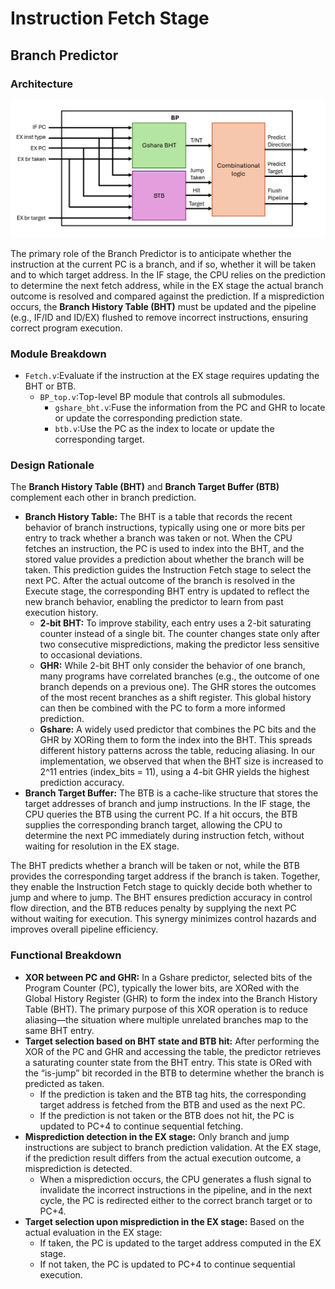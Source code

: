 # Instruction Fetch Stage

## Branch Predictor

### Architecture

![image](./images/BP_Architecture.png)

The primary role of the Branch Predictor is to anticipate whether the instruction at the current PC is a branch, and if so, whether it will be taken and to which target address. In the IF stage, the CPU relies on the prediction to determine the next fetch address, while in the EX stage the actual branch outcome is resolved and compared against the prediction. If a misprediction occurs, the **Branch History Table (BHT)** must be updated and the pipeline (e.g., IF/ID and ID/EX) flushed to remove incorrect instructions, ensuring correct program execution.

### Module Breakdown

- `Fetch.v`:Evaluate if the instruction at the EX stage requires updating the BHT or BTB.
    - `BP_top.v`:Top-level BP module that controls all submodules.
        - `gshare_bht.v`:Fuse the information from the PC and GHR to locate or update the corresponding prediction state.
        - `btb.v`:Use the PC as the index to locate or update the corresponding target.


### Design Rationale

The **Branch History Table (BHT)** and **Branch Target Buffer (BTB)** complement each other in branch prediction.

- **Branch History Table:** The BHT is a table that records the recent behavior of branch instructions, typically using one or more bits per entry to track whether a branch was taken or not. When the CPU fetches an instruction, the PC is used to index into the BHT, and the stored value provides a prediction about whether the branch will be taken. This prediction guides the Instruction Fetch stage to select the next PC. After the actual outcome of the branch is resolved in the Execute stage, the corresponding BHT entry is updated to reflect the new branch behavior, enabling the predictor to learn from past execution history.
    - **2-bit BHT:** To improve stability, each entry uses a 2-bit saturating counter instead of a single bit. The counter changes state only after two consecutive mispredictions, making the predictor less sensitive to occasional deviations.
    - **GHR:** While 2-bit BHT only consider the behavior of one branch, many programs have correlated branches (e.g., the outcome of one branch depends on a previous one). The GHR stores the outcomes of the most recent branches as a shift register. This global history can then be combined with the PC to form a more informed prediction.
    - **Gshare:** A widely used predictor that combines the PC bits and the GHR by XORing them to form the index into the BHT. This spreads different history patterns across the table, reducing aliasing. In our implementation, we observed that when the BHT size is increased to 2^11 entries (index_bits = 11), using a 4-bit GHR yields the highest prediction accuracy.
- **Branch Target Buffer:** The BTB is a cache-like structure that stores the target addresses of branch and jump instructions. In the IF stage, the CPU queries the BTB using the current PC. If a hit occurs, the BTB supplies the corresponding branch target, allowing the CPU to determine the next PC immediately during instruction fetch, without waiting for resolution in the EX stage.

The BHT predicts whether a branch will be taken or not, while the BTB provides the corresponding target address if the branch is taken. Together, they enable the Instruction Fetch stage to quickly decide both whether to jump and where to jump. The BHT ensures prediction accuracy in control flow direction, and the BTB reduces penalty by supplying the next PC without waiting for execution. This synergy minimizes control hazards and improves overall pipeline efficiency.

### Functional Breakdown

- **XOR between PC and GHR:** In a Gshare predictor, selected bits of the Program Counter (PC), typically the lower bits, are XORed with the Global History Register (GHR) to form the index into the Branch History Table (BHT). The primary purpose of this XOR operation is to reduce aliasing—the situation where multiple unrelated branches map to the same BHT entry.
- **Target selection based on BHT state and BTB hit:** After performing the XOR of the PC and GHR and accessing the table, the predictor retrieves a saturating counter state from the BHT entry. This state is ORed with the “is-jump” bit recorded in the BTB to determine whether the branch is predicted as taken.
    - If the prediction is taken and the BTB tag hits, the corresponding target address is fetched from the BTB and used as the next PC.
    - If the prediction is not taken or the BTB does not hit, the PC is updated to PC+4 to continue sequential fetching.
- **Misprediction detection in the EX stage:** Only branch and jump instructions are subject to branch prediction validation. At the EX stage, if the prediction result differs from the actual execution outcome, a misprediction is detected.
    - When a misprediction occurs, the CPU generates a flush signal to invalidate the incorrect instructions in the pipeline, and in the next cycle, the PC is redirected either to the correct branch target or to PC+4.
- **Target selection upon misprediction in the EX stage:** Based on the actual evaluation in the EX stage:
    - If taken, the PC is updated to the target address computed in the EX stage.
    - If not taken, the PC is updated to PC+4 to continue sequential execution.
